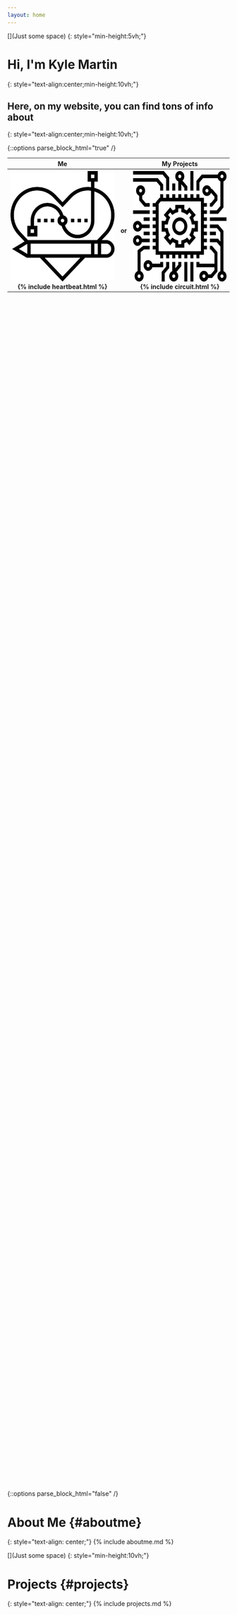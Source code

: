 ```yaml
---
layout: home
---
```


[](Just some space)
{: style="min-height:5vh;"}

# Hi, I'm Kyle Martin
{: style="text-align:center;min-height:10vh;"}

## Here, on my website, you can find tons of info about
{: style="text-align:center;min-height:10vh;"}

{::options parse_block_html="true" /}
<div style="min-height:75vh;">
  <table style="align:center;width:100%;">
    <tr>
      <th>Me</th>
      <th> </th>
      <th>My Projects</th>
    </tr>
    <tr>
      <th>
        <a href="/#aboutme" id="aboutmeImage"> <img src="/assets/aboutme.png" style="width:250px;height:250px;border:0;" />
        </a>
        {% include heartbeat.html  %}
      </th>
      <th>
        or
      </th>
      <th>
        <a href="/#projects" id="projectsImage"> <img src="/assets/projects.png" style="width:250px;height:250px;border:0;" />
        </a>
        <canvas id="circuitCanvas"> </canvas>
        {% include circuit.html %}
      </th>
    </tr>
  </table>
</div>

{::options parse_block_html="false" /}

# About Me {#aboutme}
{: style="text-align: center;"}
{% include aboutme.md %}

[](Just some space)
{: style="min-height:10vh;"}

# Projects {#projects}
{: style="text-align: center;"}
{% include projects.md %}
